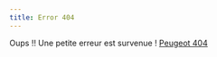 ```yaml
---
title: Error 404 
---
```


Oups !! Une petite erreur est survenue !
[Peugeot 404](assets/img/Peugeot-404.jpg)